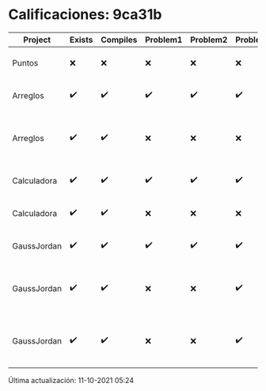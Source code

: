 # Calificaciones: 9ca31b
|Project|Exists|Compiles|Problem1|Problem2|Problem3|Extra|CommitHash|CommitDate|CheckDate|Comments|DueDate|Grade|
|-|-|-|-|-|-|-|-|-|-|-|-|-|
|Puntos|❌|❌|❌|❌|❌|❌|NA|NA|11-10-2021 05:24:26|No se encontró el archivo en PracticasComputacionI/Puntos/Punto.cpp|15-10-2021 21:00:00|5.0|
|Arreglos|✔️|✔️|✔️|✔️|✔️|✔️|f4d563296823decf540f689a18eac4134634ecf3|22-09-2021 22:59:43|22-09-2021 23:24:44|nan|24-09-2021 21:00:00|10.0|
|Arreglos|✔️|✔️|❌|❌|❌|❌|489e29fcd838b6be5b28f377926ad93b7419a879|22-09-2021 19:37:05|22-09-2021 20:27:44|Revisa la operación suma-Revisa la operación multiplicación-El segundo arreglo debe de poder ser de números flotantes-No debe permitir ingresar un operador incorrecto|24-09-2021 21:00:00|6.0|
|Calculadora|✔️|✔️|✔️|✔️|✔️|✔️|dac118258d641e9ba90d204973c369648346fba0|18-09-2021 13:00:04|18-09-2021 13:18:49|nan|17-09-2021 21:00:00|10.0|
|Calculadora|✔️|✔️|❌|❌|❌|✔️|286ed3b092b79a330749acc82f0abf75bd8a3fb8|17-09-2021 10:26:25|17-09-2021 10:27:47|Revisa la operación suma-No implementaste operaciones con números flotantes-Revisa la operación división|17-09-2021 21:00:00|7.333333333333333|
|GaussJordan|✔️|✔️|✔️|✔️|✔️|✔️|517f2ee80b05bf24a9a65b27b660b94021f6631c|09-10-2021 19:21:35|09-10-2021 19:57:35|nan|01-10-2021 21:00:00|6.5|
|GaussJordan|✔️|✔️|❌|❌|✔️|❌|dd73259f5dfe0ffc5273fbc5f8d9a214e76103d1|08-10-2021 18:12:09|08-10-2021 19:41:19|No aplica correctamente el método de Gauss-Jordan-No aplica correctamente el método de Gauss-Jordan-No intercambia las filas cuando un pivote es cero|01-10-2021 21:00:00|5.0|
|GaussJordan|✔️|✔️|❌|❌|✔️|❌|c12d249c461ab6a792dcdbdfda634a1f43727186|05-10-2021 20:52:50|05-10-2021 21:19:19|No aplica correctamente el método de Gauss-Jordan-No aplica correctamente el método de Gauss-Jordan-No intercambia las filas cuando un pivote es cero|01-10-2021 21:00:00|5.833333333333333|

Última actualización: 11-10-2021 05:24